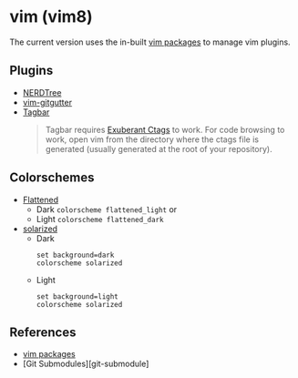 # vim (vim8)
The current version uses the in-built [vim packages][vim-pkg] to manage vim
plugins.

## Plugins
* [NERDTree][nerdtree-git]
* [vim-gitgutter][gitgutter-git]
* [Tagbar][tagbar-git]
  > Tagbar requires [Exuberant Ctags][ctags] to work. For code browsing to work,
  > open vim from the directory where the ctags file is generated (usually
  > generated at the root of your repository).

## Colorschemes
* [Flattened][flattened-git]
  + Dark `colorscheme flattened_light` or
  + Light `colorscheme flattened_dark`
* [solarized][solarized-git]
  + Dark
    ```
    set background=dark
    colorscheme solarized
    ```
  + Light
    ```
    set background=light
    colorscheme solarized
    ```
## References
 * [vim packages][vim-pkg]
 * [Git Submodules][git-submodule]

[vim-pkg]: https://vimhelp.org/repeat.txt.html#packages
[nerdtree-git]: https://github.com/preservim/nerdtree
[gitgutter-git]: https://github.com/airblade/vim-gitgutter
[tagbar-git]: https://github.com/preservim/tagbar
[ctags]: http://ctags.sourceforge.net/
[flattened-git]: https://github.com/romainl/flattened
[solarized-git]: https://github.com/altercation/vim-colors-solarized
